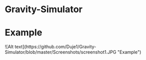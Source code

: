 # Gravity-Simulator
<h1>Example</h1>
![Alt text](https://github.com/Duje1/Gravity-Simulator/blob/master/Screenshots/screenshot1.JPG "Example")
